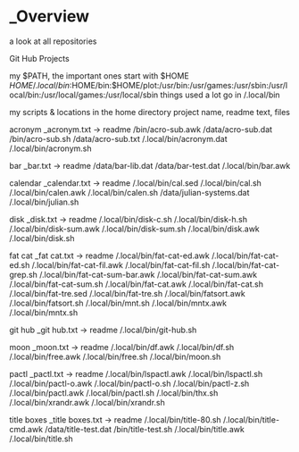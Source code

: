 # _Overview
a look at all repositories

Git Hub Projects

my $PATH, the important ones start with $HOME
$HOME/.local/bin:$HOME/bin:$HOME/plot:/usr/bin:/usr/games:/usr/sbin:/usr/local/bin:/usr/local/games:/usr/local/sbin
things used a lot go in /.local/bin

my scripts & locations in the home directory
project name, readme text, files

acronym
_acronym.txt -> readme
       /bin/acro-sub.awk
      /data/acro-sub.dat
       /bin/acro-sub.sh
      /data/acro-sub.txt
/.local/bin/acronym.dat
/.local/bin/acronym.sh

bar
_bar.txt -> readme
      /data/bar-lib.dat
      /data/bar-test.dat
/.local/bin/bar.awk

calendar
_calendar.txt -> readme
/.local/bin/cal.sed
/.local/bin/cal.sh
/.local/bin/calen.awk
/.local/bin/calen.sh
      /data/julian-systems.dat
/.local/bin/julian.sh

disk
_disk.txt -> readme
/.local/bin/disk-c.sh
/.local/bin/disk-h.sh
/.local/bin/disk-sum.awk
/.local/bin/disk-sum.sh
/.local/bin/disk.awk
/.local/bin/disk.sh

fat cat
_fat cat.txt -> readme
/.local/bin/fat-cat-ed.awk
/.local/bin/fat-cat-ed.sh
/.local/bin/fat-cat-fil.awk
/.local/bin/fat-cat-fil.sh
/.local/bin/fat-cat-grep.sh
/.local/bin/fat-cat-sum-bar.awk
/.local/bin/fat-cat-sum.awk
/.local/bin/fat-cat-sum.sh
/.local/bin/fat-cat.awk
/.local/bin/fat-cat.sh
/.local/bin/fat-tre.sed
/.local/bin/fat-tre.sh
/.local/bin/fatsort.awk
/.local/bin/fatsort.sh
/.local/bin/mnt.sh
/.local/bin/mntx.awk
/.local/bin/mntx.sh

git hub
_git hub.txt -> readme
/.local/bin/git-hub.sh

moon
_moon.txt -> readme
/.local/bin/df.awk
/.local/bin/df.sh
/.local/bin/free.awk
/.local/bin/free.sh
/.local/bin/moon.sh

pactl
_pactl.txt -> readme
/.local/bin/lspactl.awk
/.local/bin/lspactl.sh
/.local/bin/pactl-o.awk
/.local/bin/pactl-o.sh
/.local/bin/pactl-z.sh
/.local/bin/pactl.awk
/.local/bin/pactl.sh
/.local/bin/thx.sh
/.local/bin/xrandr.awk
/.local/bin/xrandr.sh

title boxes
_title boxes.txt -> readme
/.local/bin/title-80.sh
/.local/bin/title-cmd.awk
      /data/title-test.dat
       /bin/title-test.sh
/.local/bin/title.awk
/.local/bin/title.sh
